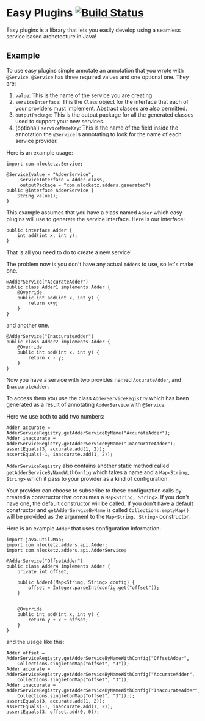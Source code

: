 # Easy Plugins [![Build Status](https://travis-ci.com/c0d3d/easy-plugins.svg?token=WCZtmkmGWRwQ4rzxFg7j&branch=master)](https://travis-ci.com/c0d3d/easy-plugins)

Easy plugins is a library that lets you easily develop using a seamless service based archetecture in Java!

## Example

To use easy plugins simple annotate an annotation that you wrote with `@Service`.
`@Service` has three required values and one optional one.
They are:
1. `value`: This is the name of the service you are creating
2. `serviceInterface`: This the `Class` object for the interface that each of your providers must implement. Abstract classes are also permitted.
3. `outputPackage`: This is the output package for all the generated classes used to support your new services.
4. (optional) `serviceNameKey`: This is the name of the field inside the annotation the `@Service` is annotating to look for the name of each service provider.

Here is an example usage:

	import com.nlocketz.Service;

	@Service(value = "AdderService",
		 serviceInterface = Adder.class,
		 outputPackage = "com.nlocketz.adders.generated")
	public @interface AdderService {
		String value();
	}

This example assumes that you have a class named `Adder` which easy-plugins will use to generate the service interface.
Here is our interface:

	public interface Adder {
		int add(int x, int y);
	}

That is all you need to do to create a new service!

The problem now is you don't have any actual `Adder`s to use, so let's make one.

	@AdderService("AccurateAdder")
	public class Adder1 implements Adder {
		@Override
		public int add(int x, int y) {
			return x+y;
		}
	}

and another one.

	@AdderService("InaccurateAdder")
	public class Adder2 implements Adder {
		@Override
		public int add(int x, int y) {
			return x - y;
		}
	}

Now you have a service with two provides named `AccurateAdder`, and `InaccurateAdder`.

To access them you use the class `AdderServiceRegistry` which has been generated as a result of annotating `AdderService` with `@Service`.

Here we use both to add two numbers:

	Adder accurate = AdderServiceRegistry.getAdderServiceByName("AccurateAdder");
	Adder inaccurate = AdderServiceRegistry.getAdderServiceByName("InaccurateAdder");
	assertEquals(3, accurate.add(1, 2));
	assertEquals(-1, inaccurate.add(1, 2));

`AdderServiceRegistry` also contains another static method called `getAdderServiceByNameWithConfig` which takes a name and a `Map<String, String>` which it
pass to your provider as a kind of configuration.

Your provider can choose to subscribe to these configuration calls by created a constructor that consumes a `Map<String, String>`. If you don't have one, the default constructor will be called.
If you don't have a default constructor and `getAdderServiceByName` is called `Collections.emptyMap()` will be provided as the argument to the `Map<String, String>` constructor.

Here is an example `Adder` that uses configuration information:

	import java.util.Map;
	import com.nlocketz.adders.api.Adder;
	import com.nlocketz.adders.api.AdderService;

	@AdderService("OffsetAdder")
	public class Adder4 implements Adder {
	    private int offset;

	    public Adder4(Map<String, String> config) {
            offset = Integer.parseInt(config.get("offset"));
	    }


	    @Override
        public int add(int x, int y) {
            return y + x + offset;
	    }
	}

and the usage like this:

	Adder offset = AdderServiceRegistry.getAdderServiceByNameWithConfig("OffsetAdder",
		Collections.singletonMap("offset", "3"));
	Adder accurate = AdderServiceRegistry.getAdderServiceByNameWithConfig("AccurateAdder",
		Collections.singletonMap("offset", "3"));
	Adder inaccurate = AdderServiceRegistry.getAdderServiceByNameWithConfig("InaccurateAdder",
		Collections.singletonMap("offset", "3")););
	assertEquals(3, accurate.add(1, 2));
	assertEquals(-1, inaccurate.add(1, 2));
	assertEquals(3, offset.add(0, 0));
